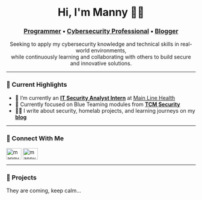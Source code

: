 <h1 align="center">Hi, I'm Manny 👋🏾</h1>
<h3 align="center">
  <a href="https://github.com/manny-233">Programmer</a> • 
  <a href="https://www.linkedin.com/in/manasseh-adu-gyan">Cybersecurity Professional</a> • 
  <a href="https://www.mannygyan.com">Blogger</a>
</h3>

<p align="center">
  Seeking to apply my cybersecurity knowledge and technical skills in real-world environments,<br/>
  while continuously learning and collaborating with others to build secure and innovative solutions.
</p>

---

### 🚀 Current Highlights

- 💼 I’m currently an <a href="https://www.linkedin.com/posts/manasseh-adu-gyan_im-thrilled-to-share-that-ive-officially-activity-7333820428915793920-ebOV?utm_source=social_share_send&utm_medium=member_desktop_web&rcm=ACoAADstlzIB4bT7Fp8dqrKn63Cf_TR_QYEmlko" target="_blank">**IT Security Analyst Intern**</a> at <a href="https://www.mainlinehealth.org/" target="_blank">Main Line Health</a>
- 🔐 Currently focused on Blue Teaming modules from <a href="https://academy.tcm-sec.com/" target="_blank">**TCM Security**</a>
- ✍🏾 I write about security, homelab projects, and learning journeys on my <a href="https://mannygyan.com" target="_blank">**blog**</a>

---

### 🤝 Connect With Me

<p align="left">
<a href="https://twitter.com/chownmanny" target="blank"><img align="center" src="https://cdn.jsdelivr.net/gh/simple-icons/simple-icons/icons/x.svg" alt="manny" height="30" width="40" /></a>
<a href="https://linkedin.com/in/manasseh-adu-gyan" target="blank"><img align="center" src="https://raw.githubusercontent.com/rahuldkjain/github-profile-readme-generator/master/src/images/icons/Social/linked-in-alt.svg" alt="mannygyan" height="30" width="40" /></a>

---

### 🚧 Projects

They are coming, keep calm...


